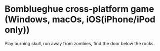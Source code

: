 <h1>Bomblueghue cross-platform game (Windows, macOs, iOS(iPhone/iPod only))</h1>

<a size="12">Play burning skull, </a><a size="18">run away from zombies, </a><a size="12">find the door below the rocks.</a>
